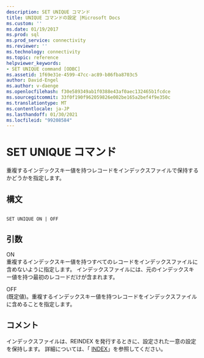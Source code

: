 ```yaml
---
description: SET UNIQUE コマンド
title: UNIQUE コマンドの設定 |Microsoft Docs
ms.custom: ''
ms.date: 01/19/2017
ms.prod: sql
ms.prod_service: connectivity
ms.reviewer: ''
ms.technology: connectivity
ms.topic: reference
helpviewer_keywords:
- SET UNIQUE command [ODBC]
ms.assetid: 1f69e31e-4599-47cc-ac89-b86fba8703c5
author: David-Engel
ms.author: v-daenge
ms.openlocfilehash: f30e589349ab1f0388e43af0aec132465b1fcdce
ms.sourcegitcommit: 33f0f190f962059826e002be165a2bef4f9e350c
ms.translationtype: MT
ms.contentlocale: ja-JP
ms.lasthandoff: 01/30/2021
ms.locfileid: "99208584"
---
```

# <a name="set-unique-command"></a>SET UNIQUE コマンド
重複するインデックスキー値を持つレコードをインデックスファイルで保持するかどうかを指定します。  
  
## <a name="syntax"></a>構文  
  
```  
  
SET UNIQUE ON | OFF  
```  
  
## <a name="arguments"></a>引数  
 ON  
 重複するインデックスキー値を持つすべてのレコードをインデックスファイルに含めないように指定します。 インデックスファイルには、元のインデックスキー値を持つ最初のレコードだけが含まれます。  
  
 OFF  
 (既定値)。重複するインデックスキー値を持つレコードをインデックスファイルに含めることを指定します。  
  
## <a name="remarks"></a>コメント  
 インデックスファイルは、REINDEX を発行するときに、設定された一意の設定を保持します。 詳細については、「 [INDEX](../../odbc/microsoft/index-command.md)」を参照してください。
